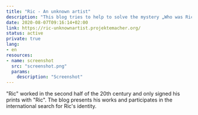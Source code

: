 ```yaml
---
title: "Ric - An unknown artist"
description: "This blog tries to help to solve the mystery „Who was Ric?“"
date: 2020-08-07T09:16:14+02:00
link: https://ric-unknownartist.projektemacher.org/
status: active
private: true
lang:
- en
resources:
- name: screenshot
  src: "screenshot.png"
  params:
    description: "Screenshot"
---
```

"Ric" worked in the second half of the 20th century and only signed his prints with "Ric". The blog presents his works and participates in the international search for Ric's identity.
